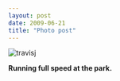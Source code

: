 ```yaml
---
layout: post
date: 2009-06-21
title: "Photo post"
---
```

![travisj](/images/a78fa4cc9d3b73b6f632bd3d091a2695da4cdf6db1fb6e805faae351de7781a7.jpg)

<b>Running full speed at the park.</b>